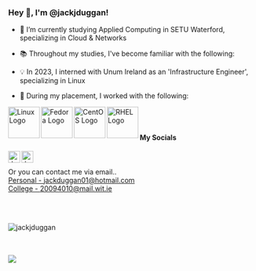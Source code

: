 
<!---
jackjduggan/jackjduggan is a ✨ special ✨ repository because its `README.md` (this file) appears on your GitHub profile.
You can click the Preview link to take a look at your changes.
--->

<h3> Hey 👋, I'm @jackjduggan!</h3>

- 🌱 I’m currently studying Applied Computing in SETU Waterford, specializing in Cloud & Networks
- 📚 Throughout my studies, I've become familiar with the following:

- 💡 In 2023, I interned with Unum Ireland as an 'Infrastructure Engineer', specializing in Linux
- 💼 During my placement, I worked with the following:
<a href="https://www.linux.org/">
  <img align="left" alt="Linux Logo" width="64px" src="https://img.shields.io/badge/Linux-FCC624?style=for-the-badge&logo=linux&logoColor=black" />
</a>
<a href="https://fedoraproject.org/">
  <img align="left" alt="Fedora Logo" width="64px" src="https://img.shields.io/badge/Fedora-294172?style=for-the-badge&logo=fedora&logoColor=white" />
</a>
<a href="https://www.centos.org/">
  <img align="left" alt="CentOS Logo" width="64px" src="https://img.shields.io/badge/Cent%20OS-262577?style=for-the-badge&logo=CentOS&logoColor=white" />
</a>
<a href="https://www.redhat.com/en/technologies/linux-platforms/enterprise-linux">
  <img align="left" alt="RHEL Logo" width="64px" src="https://img.shields.io/badge/Red%20Hat-EE0000?style=for-the-badge&logo=redhat&logoColor=white" />
</a>

<br><br>
<h4> My Socials </h4>
<a href="https://www.linkedin.com/in/jackduggan/">
  <img align="left" alt="Jack's LinkedIn" width="24px" src="https://cdn.jsdelivr.net/npm/simple-icons@v3/icons/linkedin.svg" />
</a>
<a href="https://twitter.com/jackjduggan/">
  <img align="left" alt="Jack's Twitter" width="24px" src="https://cdn.jsdelivr.net/npm/simple-icons@v3/icons/twitter.svg" />
</a>
<!--
<a href="https://www.instagram.com/#######################/">
  <img align="left" alt="Instagram" width="24px" src="https://cdn.jsdelivr.net/npm/simple-icons@v3/icons/instagram.svg" />
</a>
<a href="https://www.facebook.com/########################">
  <img align="left" alt="Facebook" width="24px" src="https://cdn.jsdelivr.net/npm/simple-icons@v3/icons/facebook.svg" />
</a>
-->

<br><br>
Or you can contact me via email..
<br>
<a href = "mailto: jackduggan01@hotmail.com">Personal - jackduggan01@hotmail.com</a>
<br>
<a href = "mailto: 20094010@mail.wit.ie">College - 20094010@mail.wit.ie</a>

<br><br>

<p><img align="center" src="https://github-readme-stats.vercel.app/api/top-langs?username=jackjduggan&show_icons=true&locale=en&layout=compact" alt="jackjduggan" /></p>

<br><br>
<img src="https://komarev.com/ghpvc/?username=jackjduggan&color=blueviolet" align="left">
